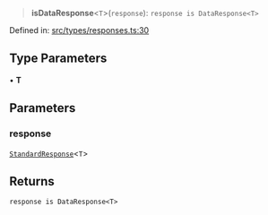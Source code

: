 > **isDataResponse**\<`T`\>(`response`): `response is DataResponse<T>`

Defined in: [src/types/responses.ts:30](https://github.com/bhavjitChauhan/khan-api/blob/67d30ab4498111952301bcaddbef9a132bf75105/src/types/responses.ts#L30)

## Type Parameters

• **T**

## Parameters

### response

[`StandardResponse`](api/type-aliases%5CStandardResponse.md)\<`T`\>

## Returns

`response is DataResponse<T>`
